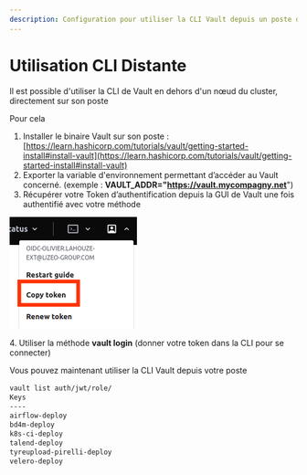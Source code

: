 ```yaml
---
description: Configuration pour utiliser la CLI Vault depuis un poste distant
---
```


# Utilisation CLI Distante

Il est possible d'utiliser la CLI de Vault en dehors d'un nœud du cluster, directement sur son poste

Pour cela

1. Installer le binaire Vault sur son poste : [https://learn.hashicorp.com/tutorials/vault/getting-started-install#install-vault](https://learn.hashicorp.com/tutorials/vault/getting-started-install#install-vault)
2. Exporter la variable d'environnement permettant d’accéder au Vault concerné. (exemple : **VAULT\_ADDR="https://vault.mycompagny.net**")
3. Récupérer votre Token d’authentification depuis la GUI de Vault une fois authentifié avec votre méthode

![Recuperation du Token utilisateur](<../.gitbook/assets/VAULT--Copy token.png>)

4\. Utiliser la méthode **vault login** (donner votre token dans la CLI pour se connecter)

Vous pouvez maintenant utiliser la CLI Vault depuis votre poste

```
vault list auth/jwt/role/
Keys
----
airflow-deploy
bd4m-deploy
k8s-ci-deploy
talend-deploy
tyreupload-pirelli-deploy
velero-deploy
```
